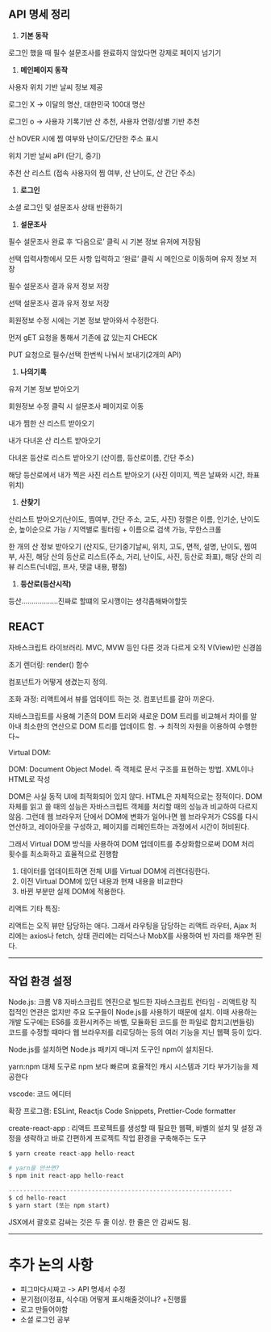 ## API 명세 정리

1. **기본 동작**

로그인 했을 때 필수 설문조사를 완료하지 않았다면 강제로 페이지 넘기기

1. **메인페이지 동작**

사용자 위치 기반 날씨 정보 제공

로그인 X -> 이달의 명산, 대한민국 100대 명산

로그인 o -> 사용자 기록기반 산 추천, 사용자 연령/성별 기반 추천

산 hOVER 시에 찜 여부와 난이도/간단한 주소 표시

위치 기반 날씨 aPI (단기, 중기)

추천 산 리스트 (접속 사용자의 찜 여부, 산 난이도, 산 간단 주소)

1. **로그인**

소셜 로그인 및 설문조사 상태 반환하기

1. **설문조사**

필수 설문조사 완료 후 ‘다음으로’ 클릭 시 기본 정보 유저에 저장됨

선택 입력사항에서 모든 사항 입력하고 ‘완료’ 클릭 시 메인으로 이동하며 유저 정보 저장

필수 설문조사 결과 유저 정보 저장

선택 설문조사 결과 유저 정보 저장

회원정보 수정 시에는 기본 정보 받아와서 수정한다.

먼저 gET 요청을 통해서 기존에 값 있는지 CHECK

PUT 요청으로 필수/선택 한번씩 나눠서 보내기(2개의 API)

1. **나의기록**

유저 기본 정보 받아오기

회원정보 수정 클릭 시 설문조사 페이지로 이동

내가 찜한 산 리스트 받아오기

내가 다녀온 산 리스트 받아오기

다녀온 등산로 리스트 받아오기 (산이름, 등산로이름, 간단 주소)

해당 등산로에서 내가 찍은 사진 리스트 받아오기 (사진 이미지, 찍은 날짜와 시간, 좌표 위치)

1. **산찾기**

산리스트 받아오기(난이도, 찜여부, 간단 주소, 고도, 사진) 정렬은 이름, 인기순, 난이도순, 높이순으로 가능 / 지역별로 필터링 + 이름으로 검색 가능, 무한스크롤

한 개의 산 정보 받아오기 (산지도, 단기중기날씨, 위치, 고도, 면적, 설명, 난이도, 찜여부, 사진, 해당 산의 등산로 리스트(주소, 거리, 난이도, 사진, 등산로 좌표), 해당 산의 리뷰 리스트(닉네임, 프사, 댓글 내용, 평점)

1. **등산로(등산시작)**

등산..................진짜로 할떄의 모시깽이는 생각좀해봐야할듯

## REACT

자바스크립트 라이브러리. MVC, MVW 등인 다른 것과 다르게 오직 V(View)만 신경씀

초기 렌더링: render() 함수

컴포넌트가 어떻게 생겼는지 정의.

조화 과정: 리액트에서 뷰를 업데이트 하는 것. 컴포넌트를 갈아 끼운다.

자바스크립트를 사용해 기존의 DOM 트리와 새로운 DOM 트리를 비교해서 차이를 알아내 최소한의 연산으로 DOM 트리를 업데이트 함. → 최적의 자원을 이용하여 수행한다~

Virtual DOM:

DOM: Document Object Model. 즉 객체로 문서 구조를 표현하는 방법. XML이나 HTML로 작성

DOM은 사실 동적 UI에 최적화되어 있지 않다. HTML은 자체적으로는 정적이다. DOM 자체를 읽고 쓸 때의 성능은 자바스크립트 객체를 처리할 때의 성능과 비교하여 다르지 않음. 그런데 웹 브라우저 단에서 DOM에 변화가 일어나면 웹 브라우저가 CSS를 다시 연산하고, 레이아웃을 구성하고, 페이지를 리페인트하는 과정에서 시간이 허비된다.

그래서 Virtual DOM 방식을 사용하여 DOM 업데이트를 추상화함으로써 DOM 처리 횟수를 최소화하고 효율적으로 진행함

1. 데이터를 업데이트하면 전체 UI를 Virtual DOM에 리렌더링한다.
2. 이전 Virtual DOM에 있던 내용과 현재 내용을 비교한다
3. 바뀐 부분만 실제 DOM에 적용한다.

리액트 기타 특징:

리액트는 오직 뷰만 담당하는 애다. 그래서 라우팅을 담당하는 리액트 라우터, Ajax 처리에는 axios나 fetch, 상태 관리에는 리덕스나 MobX를 사용하여 빈 자리를 채우면 된다.

---

## 작업 환경 설정

Node.js: 크롬 V8 자바스크립트 엔진으로 빌드한 자바스크립트 런타임 - 리액트랑 직접적인 연관은 없지만 주요 도구들이 Node.js를 사용하기 때문에 설치. 이때 사용하는 개발 도구에는 ES6를 호환시켜주는 바벨, 모듈화된 코드를 한 파일로 합치고(번들링) 코드를 수정할 때마다 웹 브라우저를 리로딩하는 등의 여러 기능을 지닌 웹팩 등이 있다.

Node.js를 설치하면 Node.js 패키지 매니저 도구인 npm이 설치된다.

yarn:npm 대체 도구로 npm 보다 빠르며 효율적인 캐시 시스템과 기타 부가기능을 제공한다

vscode: 코드 에디터

확장 프로그램: ESLint, Reactjs Code Snippets, Prettier-Code formatter

create-react-app : 리액트 프로젝트를 생성할 때 필요한 웹팩, 바벨의 설치 및 설정 과정을 생략하고 바로 간편하게 프로젝트 작업 환경을 구축해주는 도구

```python
$ yarn create react-app hello-react

# yarn을 안쓰면?
$ npm init react-app hello-react

--------------------------------------------------------------
$ cd hello-react
$ yarn start (또는 npm start)
```

JSX에서 괄호로 감싸는 것은 두 줄 이상. 한 줄은 안 감싸도 됨.

---

# 추가 논의 사항

- 피그마다시짜고 -> API 명세서 수정
- 분기점(이정표, 식수대) 어떻게 표시해줄것이냐? +진행률
- 로고 만들어야함
- 소셜 로그인 공부
